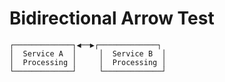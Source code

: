 # Bidirectional Arrow Test

```
┌─────────────┐◀──▶┌─────────────┐
│  Service A  │     │  Service B  │
│  Processing │     │  Processing │
└─────────────┘     └─────────────┘
```